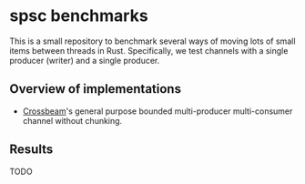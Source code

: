 # spsc benchmarks

This is a small repository to benchmark several ways of moving lots of small items between
threads in Rust. Specifically, we test channels with a single producer (writer) and a single producer.

## Overview of implementations

- [Crossbeam]'s general purpose bounded multi-producer multi-consumer channel without chunking.

## Results

TODO

[crossbeam]: https://github.com/crossbeam-rs/crossbeam